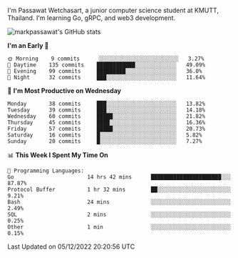 
I'm Passawat Wetchasart, a junior computer science student at KMUTT, Thailand. I'm learning Go, gRPC, and web3 development.


![markpassawat's GitHub stats](https://github-readme-stats.vercel.app/api?username=markpassawat&show_icons=true&theme=radical)

<!--START_SECTION:waka-->
**I'm an Early 🐤** 

```text
🌞 Morning    9 commits      ░░░░░░░░░░░░░░░░░░░░░░░░░   3.27% 
🌆 Daytime    135 commits    ████████████░░░░░░░░░░░░░   49.09% 
🌃 Evening    99 commits     █████████░░░░░░░░░░░░░░░░   36.0% 
🌙 Night      32 commits     ███░░░░░░░░░░░░░░░░░░░░░░   11.64%

```
📅 **I'm Most Productive on Wednesday** 

```text
Monday       38 commits     ███░░░░░░░░░░░░░░░░░░░░░░   13.82% 
Tuesday      39 commits     ███░░░░░░░░░░░░░░░░░░░░░░   14.18% 
Wednesday    60 commits     █████░░░░░░░░░░░░░░░░░░░░   21.82% 
Thursday     45 commits     ████░░░░░░░░░░░░░░░░░░░░░   16.36% 
Friday       57 commits     █████░░░░░░░░░░░░░░░░░░░░   20.73% 
Saturday     16 commits     █░░░░░░░░░░░░░░░░░░░░░░░░   5.82% 
Sunday       20 commits     █░░░░░░░░░░░░░░░░░░░░░░░░   7.27%

```


📊 **This Week I Spent My Time On** 

```text
💬 Programming Languages: 
Go                       14 hrs 42 mins      ██████████████████████░░░   87.87% 
Protocol Buffer          1 hr 32 mins        ██░░░░░░░░░░░░░░░░░░░░░░░   9.21% 
Bash                     24 mins             ░░░░░░░░░░░░░░░░░░░░░░░░░   2.49% 
SQL                      2 mins              ░░░░░░░░░░░░░░░░░░░░░░░░░   0.25% 
Other                    1 min               ░░░░░░░░░░░░░░░░░░░░░░░░░   0.15%

```


 Last Updated on 05/12/2022 20:20:56 UTC
<!--END_SECTION:waka-->

<!--
**markpassawat/markpassawat** is a ✨ _special_ ✨ repository because its `README.md` (this file) appears on your GitHub profile.

Here are some ideas to get you started:

- 🔭 I’m currently working on ...
- 🌱 I’m currently learning ...
- 👯 I’m looking to collaborate on ...
- 🤔 I’m looking for help with ...
- 💬 Ask me about ...
- 📫 How to reach me: ...
- 😄 Pronouns: He/Him
- ⚡ Fun fact: ...
-->
